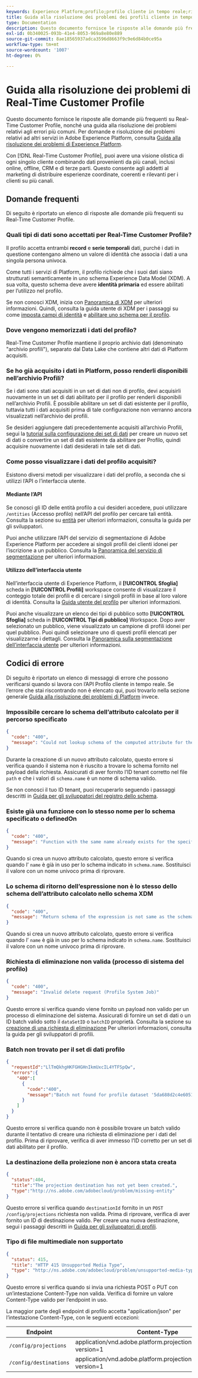 ```yaml
---
keywords: Experience Platform;profilo;profilo cliente in tempo reale;risoluzione dei problemi;API
title: Guida alla risoluzione dei problemi dei profili cliente in tempo reale
type: Documentation
description: Questo documento fornisce le risposte alle domande più frequenti su Real-Time Customer Profile, nonché una guida alla risoluzione dei problemi relativi agli errori più comuni durante l’utilizzo dei dati del profilo con Adobe Experience Platform.
exl-id: 0b340025-093b-41e4-8053-969a8e80e889
source-git-commit: 8ae18565937adca3596d8663f9c9e6d84b0ce95a
workflow-type: tm+mt
source-wordcount: '1007'
ht-degree: 0%

---
```


# Guida alla risoluzione dei problemi di Real-Time Customer Profile

Questo documento fornisce le risposte alle domande più frequenti su Real-Time Customer Profile, nonché una guida alla risoluzione dei problemi relativi agli errori più comuni. Per domande e risoluzione dei problemi relativi ad altri servizi in Adobe Experience Platform, consulta [Guida alla risoluzione dei problemi di Experience Platform](../landing/troubleshooting.md).

Con [!DNL Real-Time Customer Profile], puoi avere una visione olistica di ogni singolo cliente combinando dati provenienti da più canali, inclusi online, offline, CRM e di terze parti. Questo consente agli addetti al marketing di distribuire esperienze coordinate, coerenti e rilevanti per i clienti su più canali.

## Domande frequenti

Di seguito è riportato un elenco di risposte alle domande più frequenti su Real-Time Customer Profile.

### Quali tipi di dati sono accettati per Real-Time Customer Profile?

Il profilo accetta entrambi **record** e **serie temporali** dati, purché i dati in questione contengano almeno un valore di identità che associa i dati a una singola persona univoca.

Come tutti i servizi di Platform, il profilo richiede che i suoi dati siano strutturati semanticamente in uno schema Experience Data Model (XDM). A sua volta, questo schema deve avere **identità primaria** ed essere abilitati per l’utilizzo nel profilo.

Se non conosci XDM, inizia con [Panoramica di XDM](../xdm/home.md) per ulteriori informazioni. Quindi, consulta la guida utente di XDM per i passaggi su come [imposta campi di identità](../xdm/tutorials/create-schema-ui.md#identity-field) e [abilitare uno schema per il profilo](../xdm/tutorials/create-schema-ui.md#profile).

### Dove vengono memorizzati i dati del profilo?

Real-Time Customer Profile mantiene il proprio archivio dati (denominato &quot;archivio profili&quot;), separato dal Data Lake che contiene altri dati di Platform acquisiti.

### Se ho già acquisito i dati in Platform, posso renderli disponibili nell’archivio Profili?

Se i dati sono stati acquisiti in un set di dati non di profilo, devi acquisirli nuovamente in un set di dati abilitato per il profilo per renderli disponibili nell’archivio Profili. È possibile abilitare un set di dati esistente per il profilo, tuttavia tutti i dati acquisiti prima di tale configurazione non verranno ancora visualizzati nell’archivio dei profili.

Se desideri aggiungere dati precedentemente acquisiti all’archivio Profili, segui la [tutorial sulla configurazione dei set di dati](./tutorials/dataset-configuration.md) per creare un nuovo set di dati o convertire un set di dati esistente da abilitare per Profilo, quindi acquisire nuovamente i dati desiderati in tale set di dati.

### Come posso visualizzare i dati del profilo acquisiti?

Esistono diversi metodi per visualizzare i dati del profilo, a seconda che si utilizzi l’API o l’interfaccia utente.

#### Mediante l’API

Se conosci gli ID delle entità profilo a cui desideri accedere, puoi utilizzare `/entities` (Accesso profilo) nell’API del profilo per cercare tali entità. Consulta la sezione su [entità](./api/entities.md) per ulteriori informazioni, consulta la guida per gli sviluppatori.

Puoi anche utilizzare l’API del servizio di segmentazione di Adobe Experience Platform per accedere ai singoli profili dei clienti idonei per l’iscrizione a un pubblico. Consulta la [Panoramica del servizio di segmentazione](../segmentation/home.md) per ulteriori informazioni.

#### Utilizzo dell’interfaccia utente

Nell’interfaccia utente di Experience Platform, il **[!UICONTROL Sfoglia]** scheda in **[!UICONTROL Profili]** workspace consente di visualizzare il conteggio totale dei profili e di cercare i singoli profili in base al loro valore di identità. Consulta la [Guida utente del profilo](./ui/user-guide.md) per ulteriori informazioni.

Puoi anche visualizzare un elenco dei tipi di pubblico sotto **[!UICONTROL Sfoglia]** scheda in **[!UICONTROL Tipi di pubblico]** Workspace. Dopo aver selezionato un pubblico, viene visualizzato un campione di profili idonei per quel pubblico. Puoi quindi selezionare uno di questi profili elencati per visualizzarne i dettagli. Consulta la [Panoramica sulla segmentazione dell’interfaccia utente](../segmentation/ui/overview.md) per ulteriori informazioni.

## Codici di errore

Di seguito è riportato un elenco di messaggi di errore che possono verificarsi quando si lavora con l’API Profilo cliente in tempo reale. Se l’errore che stai riscontrando non è elencato qui, puoi trovarlo nella sezione generale [Guida alla risoluzione dei problemi di Platform](../landing/troubleshooting.md) invece.

### Impossibile cercare lo schema dell’attributo calcolato per il percorso specificato

```json
{
  "code": "400",
  "message": "Could not lookup schema of the computed attribute for the provided path"
}
```

Durante la creazione di un nuovo attributo calcolato, questo errore si verifica quando il sistema non è riuscito a trovare lo schema fornito nel payload della richiesta. Assicurati di aver fornito l’ID tenant corretto nel file `path` e che i valori di `schema.name` è un nome di schema valido.

Se non conosci il tuo ID tenant, puoi recuperarlo seguendo i passaggi descritti in [Guida per gli sviluppatori del registro dello schema](../xdm/api/getting-started.md).

### Esiste già una funzione con lo stesso nome per lo schema specificato o definedOn

```json
{
  "code": "400",
  "message": "Function with the same name already exists for the specified schema or definedOn"
}
```

Quando si crea un nuovo attributo calcolato, questo errore si verifica quando l’ `name` è già in uso per lo schema indicato in `schema.name`. Sostituisci il valore con un nome univoco prima di riprovare.

### Lo schema di ritorno dell’espressione non è lo stesso dello schema dell’attributo calcolato nello schema XDM

```json
{
  "code": "400",
  "message": "Return schema of the expression is not same as the schema of the computed attribute in the XDM schema"
}
```

Quando si crea un nuovo attributo calcolato, questo errore si verifica quando l’ `name` è già in uso per lo schema indicato in `schema.name`. Sostituisci il valore con un nome univoco prima di riprovare.

### Richiesta di eliminazione non valida (processo di sistema del profilo)

```json
{
  "code": "400",
  "message": "Invalid delete request (Profile System Job)"
}
```

Questo errore si verifica quando viene fornito un payload non valido per un processo di eliminazione del sistema. Assicurati di fornire un set di dati o un ID batch valido sotto il `dataSetID` o `batchID` proprietà. Consulta la sezione su [creazione di una richiesta di eliminazione](./api/profile-system-jobs.md#create-a-delete-request) Per ulteriori informazioni, consulta la guida per gli sviluppatori di profili.

### Batch non trovato per il set di dati profilo

```json
{
  "requestId":"LlTmQkhgHKFGHGHnIkmUxcIL4YTFSpQw",
  "errors":{
    "400":[
      {
        "code":"400",
        "message":"Batch not found for profile dataset '5da688d2c4e60518ad25b7b1'"
      }
    ]
  }
}
```

Questo errore si verifica quando non è possibile trovare un batch valido durante il tentativo di creare una richiesta di eliminazione per i dati del profilo. Prima di riprovare, verifica di aver immesso l’ID corretto per un set di dati abilitato per il profilo.

### La destinazione della proiezione non è ancora stata creata

```json
{
  "status":404,
  "title":"The projection destination has not yet been created.",
  "type":"http://ns.adobe.com/adobecloud/problem/missing-entity"
}
```

Questo errore si verifica quando `destinationId` fornito in un `POST /config/projections` richiesta non valida. Prima di riprovare, verifica di aver fornito un ID di destinazione valido. Per creare una nuova destinazione, segui i passaggi descritti in [Guida per gli sviluppatori di profili](./api/edge-projections.md#create-a-destination).

### Tipo di file multimediale non supportato

```json
{
  "status": 415,
  "title": "HTTP 415 Unsupported Media Type",
  "type": "http://ns.adobe.com/adobecloud/problem/unsupported-media-type"
}
```

Questo errore si verifica quando si invia una richiesta POST o PUT con un’intestazione Content-Type non valida. Verifica di fornire un valore Content-Type valido per l’endpoint in uso.

La maggior parte degli endpoint di profilo accetta &quot;application/json&quot; per l’intestazione Content-Type, con le seguenti eccezioni:

| Endpoint | Content-Type |
| --- | --- |
| `/config/projections` | application/vnd.adobe.platform.projectionConfig+json; version=1 |
| `/config/destinations` | application/vnd.adobe.platform.projectionDestination+json; version=1 |
